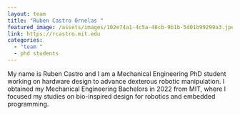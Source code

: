 ```yaml
---
layout: team
title: "Ruben Castro Ornelas "
featured_image: /assets/images/102e74a1-4c5a-46cb-9b1b-5d01b99299a3.jpeg
link: https://rcastro.mit.edu
categories:
  - "team "
  - phd students
---
```

My name is Ruben Castro and I am a Mechanical Engineering PhD student working on hardware design to advance dexterous robotic manipulation. I obtained my Mechanical Engineering Bachelors in 2022 from MIT, where I focused my studies on bio-inspired design for robotics and embedded programming.